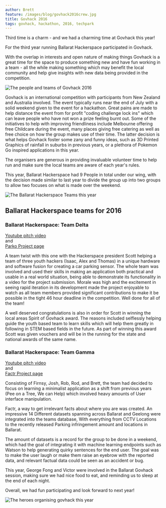 ```yaml
---
author: Brett
feature: /images/blog/govhack2016crew.jpg
title: Govhack 2016
tags: govhack, hackathon, 2016, techpark
---
```

Third time is a charm - and we had a charming time at Govhack this year!
<!--more-->

<div class="row">
  <div class="col-md-4">
    <p>For the third year running Ballarat Hackerspace participated in Govhack. </p>
    <p>With the overlap in interests and open nature of making things Govhack is a great time for the space to produce something new and have fun working in a team - all the while making something which may benefit the local community and help give insights with new data being provided in the competition.</p>
</p>
  </div>
  <div class="col-md-8">
    <img src="https://c8.staticflickr.com/9/8034/28662866695_cddcf66274_b.jpg" class="img-responsive center-block" alt="The people and teams of Govhack 2016"/>
  </div>
</div>
<p>Govhack is an international competition with participants from New Zealand and Australia involved. The event typically runs near the end of July with a solid weekend given to the event for a hackathon. Great pains are made to help distance the event from for profit "coding challenge lock ins" which can leave people who have not won a prize feeling burnt out. Some of the initiatives to help with improving friendliness include Melbourne offering free Childcare during the event, many places giving free catering as well as free choice on how the group makes use of their time. The latter decision is what helps Govhack foster some zany and funny ideas, such as 3D Printed Graphics of rainfall in suburbs in previous years, or a plethora of Pokemon Go inspired applications in this year.
</p>
<p>The organisers are generous in providing invaluable volunteer time to help run and make sure the local teams are aware of each year's rules.</p>
<p>This year, Ballarat Hackerspace had 9 People in total under our wing, with the decision made similar to last year to divide the group up into two groups to allow two focuses on what is made over the weekend.
</p>
<div class="row">
  <div class="col-sm-12">
    <img src="https://c5.staticflickr.com/9/8778/28378568260_ece431b890_k.jpg" class="img-responsive center-block" alt="The Ballarat Hackerspace Teams this year"/>
  </div>
</div>
<h2>Ballarat Hackerspace teams for 2016</h2>
<h3>Ballarat Hackerspace: Team Delta</h3>
<div class="row">
<div class="col-md-4">
  <a href="https://youtu.be/NlxkDuOg9hU">Youtube pitch video</a>
  </div>
  <div class="col-md-2">
  and
  </div>
  <div class="col-md-4">
  <a href="https://github.com/ballarat-hackerspace/parko">Parko Project page</a>
  <br>
  </div>
</div>
<p>A team twist with this one with the Hackerspace president Scott helping a team of three youth hackers (Isaac, Alex and Thomas) in a unique hardware and software fusion for creating a car parking sensor. The whole team was involved and used their skills in making an application both practical and usable in a real world situation, being able to demonstrate its functionality in a video for the project submission. Morale was high and the excitement in seeing rapid iteration in its development made the project enjoyable to watch as all team members provided significant contributions to make it be possible in the tight 46 hour deadline in the competition. Well done for all of the team!</p>

<p>A well deserved congratulations is also in order for Scott in winning the local areas Spirit of Govhack award. The reasons included selflessly helping guide the youth based team to learn skills which will help them greatly in following in STEM based fields in the future. As part of winning this award Scott was given vouchers and will be in the running for the state and national awards of the same name.</p>

<h3>Ballarat Hackerspace: Team Gamma</h3>
<div class="row">
<div class="col-md-4">
  <a href="https://www.youtube.com/watch?v=H23M_oPXRVc">Youtube pitch video</a>
  </div>
  <div class="col-md-2">
  and
  </div>
  <div class="col-md-4">
  <a href="https://github.com/ballarat-hackerspace/factr"> Factr Project page</a>
  <br>
  </div>
</div>
<p>Consisting of Firnsy, Josh, Rob, Rod, and Brett, the team had decided to focus on learning a minimalist application as a shift from previous years (Pee on a Tree, We can Help) which involved heavy amounts of User interface manipulation. </p>

<p>Factr, a way to get irrelevant facts about where you are was created. An impressive 14 Different datasets spanning across Ballarat and Geelong were integrated into the teams database, With everything from CCTV Locations to the recently released Parking infringement amount and locations in Ballarat. </p>

<p>The amount of datasets is a record for the group to be done in a weekend, which had the goal of integrating it with machine learning endpoints such as Watson to help generating quirky sentences for the end user. The goal was to make the user laugh or make them raise an eyebrow with the reported data, and relevant factual data could be seen as an accident or bug.
</p>


<div class="row">
<div class="col-lg-4">

<p>This year, George Fong and Victor were involved in the Ballarat Govhack session, making sure we had nice food to eat, and reminding us to sleep at the end of each night.</p>

<p>Overall, we had fun participating and look forward to next year!</p>
</div>



<div class="col-lg-8">
  <img src="https://c8.staticflickr.com/9/8038/28046496663_6ab5178143_k.jpg" class="img-responsive center-block" alt="The heroes organising govhack this year"/>
</div>
</div>
